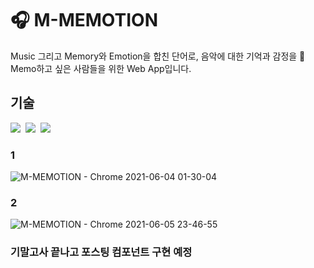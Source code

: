 # 🎧 M-MEMOTION
Music 그리고 Memory와 Emotion을 합친 단어로, 음악에 대한 기억과 감정을 📝 Memo하고 싶은 사람들을 위한 Web App입니다.

## 기술
<img src="https://img.shields.io/badge/React-61DAFB?style=flat-square&logo=React&logoColor=white"/>&nbsp;
<img src="https://img.shields.io/badge/Node.js-339933?style=flat-square&logo=nodedotjs&logoColor=white"/>&nbsp;
<img src="https://img.shields.io/badge/MongoDB-47A248?style=flat-square&logo=mongodb&logoColor=white"/>

### 1
![M-MEMOTION - Chrome 2021-06-04 01-30-04](https://user-images.githubusercontent.com/77760931/120679951-b7299a80-c4d4-11eb-9c98-7649f0446695.gif)

### 2
![M-MEMOTION - Chrome 2021-06-05 23-46-55](https://user-images.githubusercontent.com/77760931/120929459-0dd8e380-c724-11eb-86e6-f4c6d7d75e1b.gif)

### 기말고사 끝나고 포스팅 컴포넌트 구현 예정
